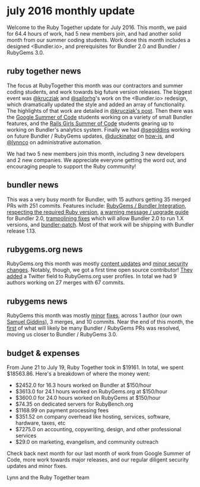 # july 2016 monthly update

Welcome to the Ruby Together update for July 2016. This month, we paid for 64.4 hours of work, had 5 new members join, and had another solid month from our summer coding students. Work done this month includes a designed <Bundler.io>, and prerequisites for Bundler 2.0 and Bundler / RubyGems 3.0.

## ruby together news

The focus at RubyTogether this month was our contractors and summer coding students, and work towards big future version releases. The biggest event was [@kruczjak](https://github.com/kruczjak) and [@sailorhg](https://twitter.com/sailorhg)'s work on the <Bundler.io> redesign, which dramatically updated the style and added an array of functionality. The highlights of that work are detailed in [@kruczjak's post](http://bundler.io/blog/2016/07/10/bundler-1-13-and-redesigned-bundler-io.html). Then there was the [Google Summer of Code](https://developers.google.com/open-source/gsoc/) students working on a variety of small Bundler features, and the [Rails Girls Summer of Code](http://railsgirlssummerofcode.org/) students gearing up to working on Bundler's analytics system. Finally we had [@segiddins](https://github.com/segiddins) working on future Bundler / RubyGems updates, [@duckinator](https://github.com/duckinator/) on [how-is](https://github.com/how-is), and [@lynnco](https://github.com/LynnCo) on administrative automation.

We had two 5 new members join this month, including 3 new developers and 2 new companies. We appreciate everyone getting the word out, and encouraging people to support the Ruby community!

## bundler news

This was a very busy month for Bundler, with 15 authors getting 35 merged PRs with 251 commits. Features include: [RubyGems / Bundler Integration](https://github.com/bundler/bundler/pull/4770), [respecting the required Ruby version](https://github.com/bundler/bundler/pull/4650), [a warning message / upgrade guide](https://github.com/bundler/bundler/pull/4741) for Bundler 2.0, [trampolining fixes](https://github.com/bundler/bundler/issues/4753) which will allow Bundler 2.0 to run 1.X versions, and [bundler-patch](https://github.com/bundler/bundler/pull/4676). Most of that work will be shipping with Bundler release 1.13.

## rubygems.org news

RubyGems.org this month was mostly [content updates](https://github.com/rubygems/rubygems.org/pull/1359) and [minor security changes](https://github.com/rubygems/rubygems.org/pull/1342). Notably, though, we got a first time open source contributor! [They added](https://github.com/rubygems/rubygems.org/pull/1361) a Twitter field to RubyGems.org user profiles. In total we had 9 authors working on 27 merges with 67 commits.

## rubygems news

RubyGems this month was mostly [minor](https://github.com/rubygems/rubygems/pull/1666) [fixes](https://github.com/rubygems/rubygems/pull/1659), across 1 author (our own [Samuel Giddins](https://github.com/segiddins)), 3 merges, and 10 commits. Near the end of this month, the [first](https://github.com/rubygems/rubygems/pull/1639) of what will likely be many Bundler / RubyGems PRs was resolved, moving us closer to Bundler / RubyGems 3.0.

## budget & expenses

From June 21 to July 19, Ruby Together took in $19161. In total, we spent $18563.86. Here's a breakdown of where the money went:

* $2452.0 for 16.3 hours worked on Bundler at $150/hour
* $3613.0 for 24.1 hours worked on RubyGems.org at $150/hour
* $3600.0 for 24.0 hours worked on RubyGems at $150/hour
* $74.35 on dedicated servers for RubyBench.org
* $1168.99 on payment processing fees
* $351.52 on company overhead like hosting, services, software, hardware, taxes, etc
* $7275.0 on accounting, copywriting, design, and other professional services
* $29.0 on marketing, evangelism, and community outreach

Check back next month for our last month of work from Google Summer of Code, more work towards major releases, and our regular diligent security updates and minor fixes.

Lynn and the Ruby Together team
